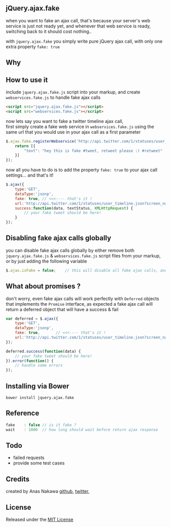 ## jQuery.ajax.fake
when you want to fake an ajax call, that's because your server's web service is just not ready yet, and whenever that web service is ready, switching back to it should cost nothing..

with `jquery.ajax.fake` you simply write pure jQuery ajax call, with only one extra property `fake: true`

## Why

## How to use it
include `jquery.ajax.fake.js` script into your markup, and create `webservices.fake.js` to handle fake ajax calls
```html
<script src="jquery.ajax.fake.js"></script>
<script src="webservices.fake.js"></script>
```
now lets say you want to fake a twitter timeline ajax call,  
first simply create a fake web service in `webservices.fake.js` using the same url that you would use in your ajax call as a first parameter

```js
$.ajax.fake.registerWebservice('http://api.twitter.com/1/statuses/user_timeline.json?screen_name=anasnakawa', function(data) {
    return [{
        "text": "hey this is fake #tweet, retweet please :) #retweet"
    }]
});
```

now all you have to do is to add the property `fake: true` to your ajax call settings... and that's it!
```js
$.ajax({
    type:'GET',
    dataType:'jsonp',
    fake: true,	// <<<---- that's it !
    url:'http://api.twitter.com/1/statuses/user_timeline.json?screen_name=anasnakawa',
    success:function(data, textStatus, XMLHttpRequest) {
    	// your fake tweet should be here!
    }
});
```

## Disabling fake ajax calls globally
you can disable fake ajax calls globally by either remove both `jquery.ajax.fake.js` & `webservices.fake.js` script files from your markup, 
or by just adding the following variable
```js
$.ajax.isFake = false;    // this will disable all fake ajax calls, and make the actual jQuery ajax handler work instead
```

## What about promises ?
don't worry, even fake ajax calls will work perfectly with `Deferred` objects that implements the `Promise` interface, as expected a fake ajax call will return a deferred object that will have a success & fail
```js
var deferred = $.ajax({
    type:'GET',
    dataType:'jsonp',
    fake: true,       // <<<---- that's it !
    url:'http://api.twitter.com/1/statuses/user_timeline.json?screen_name=anasnakawa'
});

deferred.success(function(data) {
	// your fake tweet should be here!
}).error(function() {
    // handle some errors
});
```

## Installing via Bower
```
bower install jquery.ajax.fake
```

## Reference
```js
fake    : false // is it fake ?
wait	: 1000	// how long should wait before return ajax response
```

## Todo
* failed requests
* provide some test cases

## Credits
created by Anas Nakawa [github](//github.com/anasnakawa), [twitter](//twitter.com/anasnakawa),  

## License
Released under the [MIT License](http://www.opensource.org/licenses/mit-license.php)
